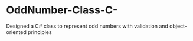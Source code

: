 # OddNumber-Class-C-
Designed a C# class to represent odd numbers with validation and object-oriented principles
